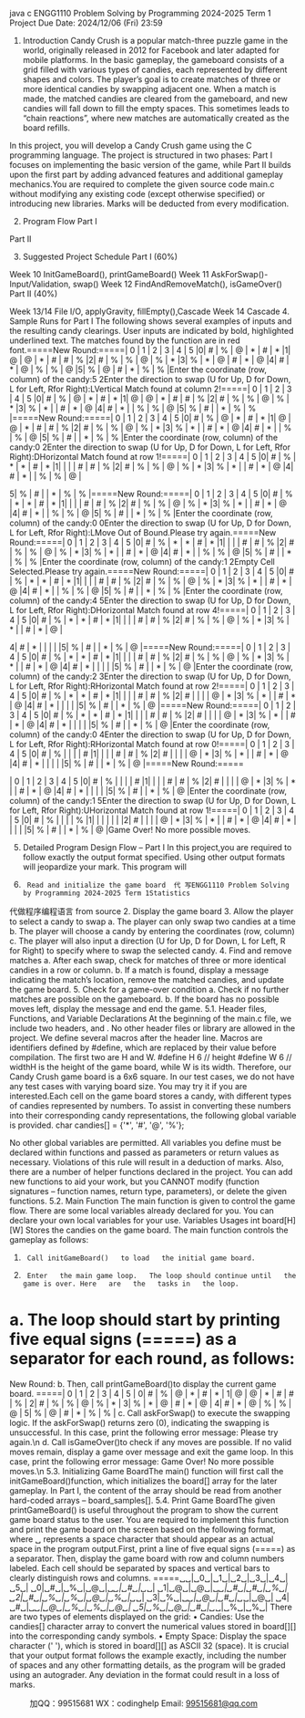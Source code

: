 java c
ENGG1110 Problem Solving by Programming
2024-2025   Term 1
Project
Due Date: 2024/12/06 (Fri) 23:59


1.   Introduction
Candy Crush is a popular match-three puzzle game in   the   world, originally released in
2012   for Facebook and later adapted   for mobile platforms.
In   the basic gameplay,   the gameboard consists of a grid   filled   with   various   types of candies, each represented by different shapes and colors.   The player’s goal is to create   matches of three or more identical candies by swapping adjacent one. When a match is   made,   the matched candies are cleared   from   the gameboard, and new candies   will   fall      down   to   fill the empty spaces.   This sometimes leads   to “chain reactions”,   where new matches are automatically created as the board refills.

In   this project,   you   will develop a Candy Crush game using   the C programming   language.   The project is structured in   two phases: Part I focuses on implementing   the   basic   version of   the game,   while Part II builds upon   the   first part by adding advanced features and additional gameplay mechanics.You   are   required   to   complete   the   given   source   code   main.c   without   modifying   any   existing   code   (except   otherwise   specified)   or   introducing   new   libraries.   Marks   will   be   deducted   from every modification.




2.   Program Flow
Part   I

Part   II
   


3.   Suggested Project Schedule
Part   I (60%)
   
Week 10
InitGameBoard(), printGameBoard()
Week 11
AskForSwap()- Input/Validation, swap()
Week 12
FindAndRemoveMatch(), isGameOver()
Part II   (40%)
   
Week 13/14
File I/O, applyGravity, fillEmpty(),Cascade
Week 14
Cascade
4.   Sample Runs for Part I
The   following shows several examples of inputs and   the resulting candy clearings. User   inputs are indicated by bold, highlighted underlined   text.   The matches found by   the function are in red   font.=====New Round:=====| 0 | 1 | 2 | 3 | 4 | 5 |0| # | % | @ | * | # | * |1| @ | @ | * | # | # | % |2| # | % | % | @ | % | * |3| % | * | @ | # | * | @ |4| # | * | @ | % | % | @ |5| % | @ | # | * | % | % |Enter the coordinate (row, column) of the candy:5 2Enter the direction to swap (U for Up, D for Down, L for Left, Rfor Right):LVertical Match found at column 2!=====| 0 | 1 | 2 | 3 | 4 | 5 |0| # | % | @ | * | # | * |1| @ | @ | * | # | # | % |2| # | % | % | @ | % | * |3| % | * | | # | * | @ |4| # | * | | % | % | @ |5| % | # | | * | % | % |=====New Round:=====| 0 | 1 | 2 | 3 | 4 | 5 |0| # | % | @ | * | # | * |1| @ | @ | * | # | # | % |2| # | % | % | @ | % | * |3| % | * | | # | * | @ |4| # | * | | % | % | @ |5| % | # | | * | % | % |Enter the coordinate (row, column) of the candy:0 2Enter the direction to swap (U for Up, D for Down, L for Left, Rfor Right):DHorizontal Match found at row 1!=====| 0 | 1 | 2 | 3 | 4 | 5 |0| # | % | * | * | # | * |1| | | | # | # | % |2| # | % | % | @ | % | * |3| % | * | | # | * | @ |4| # | * | | % | % | @ |

5| % | # | | * | % | % |=====New Round:=====| 0 | 1 | 2 | 3 | 4 | 5 |0| # | % | * | * | # | * |1| | | | # | # | % |2| # | % | % | @ | % | * |3| % | * | | # | * | @ |4| # | * | | % | % | @ |5| % | # | | * | % | % |Enter the coordinate (row, column) of the candy:0 0Enter the direction to swap (U for Up, D for Down, L for Left, Rfor Right):LMove Out of Bound.Please try again.=====New Round:=====| 0 | 1 | 2 | 3 | 4 | 5 |0| # | % | * | * | # | * |1| | | | # | # | % |2| # | % | % | @ | % | * |3| % | * | | # | * | @ |4| # | * | | % | % | @ |5| % | # | | * | % | % |Enter the coordinate (row, column) of the candy:1 2Empty Cell Selected.Please try again.=====New Round:=====| 0 | 1 | 2 | 3 | 4 | 5 |0| # | % | * | * | # | * |1| | | | # | # | % |2| # | % | % | @ | % | * |3| % | * | | # | * | @ |4| # | * | | % | % | @ |5| % | # | | * | % | % |Enter the coordinate (row, column) of the candy:4 5Enter the direction to swap (U for Up, D for Down, L for Left, Rfor Right):DHorizontal Match found at row 4!=====| 0 | 1 | 2 | 3 | 4 | 5 |0| # | % | * | * | # | * |1| | | | # | # | % |2| # | % | % | @ | % | * |3| % | * | | # | * | @ |



4| # | * | | | | |5| % | # | | * | % | @ |=====New Round:=====| 0 | 1 | 2 | 3 | 4 | 5 |0| # | % | * | * | # | * |1| | | | # | # | % |2| # | % | % | @ | % | * |3| % | * | | # | * | @ |4| # | * | | | | |5| % | # | | * | % | @ |Enter the coordinate (row, column) of the candy:2 3Enter the direction to swap (U for Up, D for Down, L for Left, Rfor Right):RHorizontal Match found at row 2!=====| 0 | 1 | 2 | 3 | 4 | 5 |0| # | % | * | * | # | * |1| | | | # | # | % |2| # | | | | @ | * |3| % | * | | # | * | @ |4| # | * | | | | |5| % | # | | * | % | @ |=====New Round:=====| 0 | 1 | 2 | 3 | 4 | 5 |0| # | % | * | * | # | * |1| | | | # | # | % |2| # | | | | @ | * |3| % | * | | # | * | @ |4| # | * | | | | |5| % | # | | * | % | @ |Enter the coordinate (row, column) of the candy:0 4Enter the direction to swap (U for Up, D for Down, L for Left, Rfor Right):RHorizontal Match found at row 0!=====| 0 | 1 | 2 | 3 | 4 | 5 |0| # | % | | | | # |1| | | | # | # | % |2| # | | | | @ | * |3| % | * | | # | * | @ |4| # | * | | | | |5| % | # | | * | % | @ |=====New Round:=====



| 0 | 1 | 2 | 3 | 4 | 5 |0| # | % | | | | # |1| | | | # | # | % |2| # | | | | @ | * |3| % | * | | # | * | @ |4| # | * | | | | |5| % | # | | * | % | @ |Enter the coordinate (row, column) of the candy:1 5Enter the direction to swap (U for Up, D for Down, L for Left, Rfor Right):UHorizontal Match found at row 1!=====| 0 | 1 | 2 | 3 | 4 | 5 |0| # | % | | | | % |1| | | | | | |2| # | | | | @ | * |3| % | * | | # | * | @ |4| # | * | | | | |5| % | # | | * | % | @ |Game Over! No more possible moves.




5.   Detailed Program Design Flow   – Part I
In   this project,you are required   to   follow exactly   the output   format specified. Using   other output   formats   will   jeopardize   your mark.
This program   will
1.      Read and initialize the game board  代 写ENGG1110 Problem Solving by Programming 2024-2025 Term 1Statistics
代做程序编程语言 from source
2.      Display   the game board
3.      Allow   the player   to select a candy   to swap
a.      The player can only swap   two candies at a   time
b.    The player will choose a candy by entering   the coordinates (row, column)
c.      The player   will also input a direction (U   for Up, D for Down, L   for Left, R   for
Right)   to specify   where to swap   the selected candy.
4.      Find and remove matches
a.      After each swap, check   for matches of three or more identical candies in   a row or column.
b.      If a match is   found, display a message indicating   the match’s location,   remove   the matched candies, and update   the game board.
5.      Check   for a game-over condition
a.      Check if no further matches are possible on   the gameboard.
b.      If   the board has no possible moves left, display   the message and end the   game.
5.1.                   Header   files, Functions, and   Variable Declarations
At    the    beginning    of      the      main.c   file,      we      include      two      headers,            and
.
No other header   files or library are allowed in   the project.
We   define   several    macros    after   the    header    line.    Macros    are    identifiers    defined    by   #define,   which are replaced by   their   value before compilation.   The   first   two are H   and   W.
#define H   6      //   height
#define W   6      // widthH   is the height of the game board, while W   is its width. Therefore, our Candy Crush game   board is a 6x6 square. In our   test cases,   we do not have any   test cases   with   varying board   size.   You may   try it if   you are interested.Each cell on the game   board stores a candy, with different types of candies represented   by   numbers.   To   assist   in   converting   these   numbers   into   their   corresponding   candy   representations,   the   following global   variable is provided.
char candies[]   =   {'*',   '#',   '@',   '%'};


No other global   variables are permitted.   All   variables   you define must be   declared   within   functions and passed as parameters or return   values as necessary. Violations of   this rule will result   in   a deduction of   marks.
Also,   there are a number of helper   functions declared in   the project.   You can add new   functions   to aid   your   work, but   you CANNOT modify   (function signatures   –   function            names, return type, parameters), or delete   the given   functions.
5.2.                     Main Function
The main   function is given   to control   the game flow.
There are some local   variables already declared   for   you.   You can declare   your own local   variables   for   your use.
Variables
Usages
int   board[H][W]
Stores   the candies on   the game board.
The main   function controls   the   gameplay as   follows:
1.      Call initGameBoard()   to load   the initial game board.
2.      Enter   the main game loop.   The loop should continue until   the game is over. Here   are   the   tasks in   the loop.
a.      The loop should start by printing   five equal signs (=====) as a separator   for each round, as   follows:
=====
New   Round:
b.    Then, call printGameBoard()to display   the current game board.
=====|   0   |   1   |   2   |   3   |   4   |   5   |   0|   #   |   %   |   @   |   *   |   #   |   *   |   1|   @   |   @   |   *   |   #   |   #   |   %   |   2|   #   |   %   |   %   |   @   |   %   |   *   |   3|   %   |   *   |   @   |   #   |   *   |   @   |   4|   #   |   *   |   @   |   %   |   %   |   @   |   5|   %   |   @   |   #   |   *   |   %   |   %   |
c.      Call askForSwap() to execute   the swapping logic. If   the askForSwap()      returns zero (0), indicating   the swapping is unsuccessful. In   this case,   print   the   following error message:
Please   try again.\n
d.      Call isGameOver()to check if any moves are possible.   If no   valid moves         remain, display a game over message and exit   the game loop. In   this case,   print   the   following error message:
Game Over! No more   possible   moves.\n
5.3.                     Initializing Game BoardThe main()   function   will   first call   the initGameBoard()function,   which initializes   the board[]   array   for the later gameplay. In Part I, the content of   the array should be read   from another hard-coded arrays   – board_samples[].
5.4.                     Print Game BoardThe   given   printGameBoard()   is   useful   throughout   the   program   to   show   the   current   game board status to the user.   You are required to implement this function and print the   game   board on the screen   based on the following format, where   ␣   represents   a   space   character   that should appear as an actual space in   the program output.First, print a line of five equal signs (=====) as a separator. Then, display the game board   with   row   and   column   numbers   labeled.   Each   cell   should   be   separated   by   spaces   and   vertical bars   to clearly distinguish   rows and columns.
=====␣␣|␣0␣|␣1␣|␣2␣|␣3␣|␣4␣|␣5␣|   ␣0|␣#␣|␣%␣|␣@␣|␣*␣|␣#␣|␣*␣|   ␣1|␣@␣|␣@␣|␣*␣|␣#␣|␣#␣|␣%␣|   ␣2|␣#␣|␣%␣|␣%␣|␣@␣|␣%␣|␣*␣|   ␣3|␣%␣|␣*␣|␣@␣|␣#␣|␣*␣|␣@␣|   ␣4|␣#␣|␣*␣|␣@␣|␣%␣|␣%␣|␣@␣|   ␣5|␣%␣|␣@␣|␣#␣|␣*␣|␣%␣|␣%␣|
There are   two   types of elements displayed on   the grid:
•          Candies: Use the candies[] character array   to convert   the numerical   values stored in board[][] into the corresponding candy symbols.
•          Empty Space: Display   the space character (' '),   which is stored in   board[][]   as   ASCII 32 (space).
It is crucial   that   your output   format   follows   the example exactly, including   the number   of spaces and any other formatting details, as   the program   will be graded using an autograder.   Any deviation in   the   format could result in a loss of marks.



         
加QQ：99515681  WX：codinghelp  Email: 99515681@qq.com
